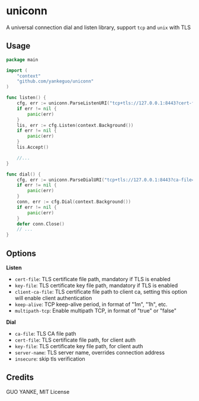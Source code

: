 # uniconn

A universal connection dial and listen library, support `tcp` and `unix` with TLS

## Usage

```go
package main

import (
	"context"
	"github.com/yankeguo/uniconn"
)

func listen() {
	cfg, err := uniconn.ParseListenURI("tcp+tls://127.0.0.1:8443?cert-file=cert.pem&key-file=key.pem")
	if err != nil {
		panic(err)
	}
	lis, err := cfg.Listen(context.Background())
	if err != nil {
		panic(err)
	}
	lis.Accept()

	//...
}

func dial() {
	cfg, err := uniconn.ParseDialURI("tcp+tls://127.0.0.1:8443?ca-file=ca.pem")
	if err != nil {
		panic(err)
	}
	conn, err := cfg.Dial(context.Background())
	if err != nil {
		panic(err)
	}
	defer conn.Close()
	// ...
}
```

## Options

**Listen**

- `cert-file`: TLS certificate file path, mandatory if TLS is enabled
- `key-file`: TLS certificate key file path, mandatory if TLS is enabled
- `client-ca-file`: TLS certificate file path to client ca, setting this option will enable client authentication
- `keep-alive`: TCP keep-alive period, in format of "1m", "1h", etc.
- `multipath-tcp`: Enable multipath TCP, in format of "true" or "false"

**Dial**

- `ca-file`: TLS CA file path
- `cert-file`: TLS certificate file path, for client auth
- `key-file`: TLS certificate key file path, for client auth
- `server-name`: TLS server name, overrides connection address
- `insecure`: skip tls verification

## Credits

GUO YANKE, MIT License
